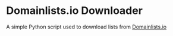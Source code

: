 # Domainlists.io Downloader
A simple Python script used to download lists from [Domainlists.io](https://domainlists.io/)
